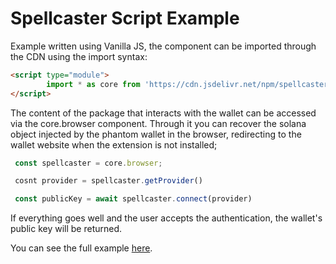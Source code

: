 # Spellcaster Script Example

Example written using Vanilla JS, the component can be imported through the CDN using the import syntax:

```html
<script type="module">
        import * as core from 'https://cdn.jsdelivr.net/npm/spellcaster-core@0.0.3/+esm';
</script>
```

The content of the package that interacts with the wallet can be accessed via the core.browser component. Through it you can recover the solana object injected by the phantom wallet in the browser, redirecting to the wallet website when the extension is not installed;

```javascript
 const spellcaster = core.browser;

 cosnt provider = spellcaster.getProvider()

 const publicKey = await spellcaster.connect(provider)
```

 If everything goes well and the user accepts the authentication, the wallet's public key will be returned.

 You can see the full example [here](https://github.com/bentoluizv/spellcaster-vanilla-ui-example/blob/main/index.html).
